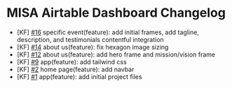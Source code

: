 # MISA Airtable Dashboard Changelog

<!--
Changelog Format
### TL; DR
- [Initials of Dev] [#issue number](issue link on GitHub) {issue title}
-->

- [KF] [#16](https://github.com/Ateneo-MISA/MISA-Website/issues/16) specific event(feature): add initial frames, add tagline, description, and testimonials contentful integration
- [KF] [#14](https://github.com/Ateneo-MISA/MISA-Website/issues/14) about us(feature): fix hexagon image sizing
- [KF] [#12](https://github.com/Ateneo-MISA/MISA-Website/issues/12) about us(feature): add hero frame and mission/vision frame
- [KF] [#9](https://github.com/Ateneo-MISA/MISA-Website/issues/9) app(feature): add tailwind css
- [KF] [#2](https://github.com/Ateneo-MISA/MISA-Website/issues/2) home page(feature): add navbar
- [KF] [#1](https://github.com/Ateneo-MISA/MISA-Website/issues/1) app(feature): add initial project files
